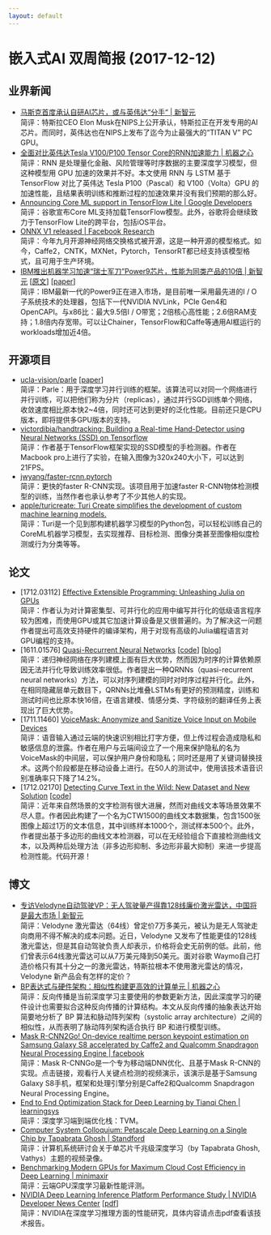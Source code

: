 ```yaml
---
layout: default
---
```


# 嵌入式AI 双周简报 (2017-12-12)

## 业界新闻

- [马斯克首度承认自研AI芯片，或与英伟达“分手“ | 新智元](https://mp.weixin.qq.com/s?timestamp=1513062408&src=3&ver=1&signature=fTQ93DETY2RWqbThhgdlcBq1RqsL571fcPqXLNCeQ5RaGAnW4migmjYgbzZ0hKekbWTdE1idDJoFbARX5zUbSjC5dKYcQorRG6rvmpvr0tWawDwFudYkM*fi3DjMvl8sdbd7uEj2udk37OOZP3p0JGja29AypFVRTasFZ5F6ODk=) <br />
简评：特斯拉CEO Elon Musk在NIPS上公开承认，特斯拉正在开发专用的AI芯片。而同时，英伟达也在NIPS上发布了迄今为止最强大的“TITAN V” PC GPU。
- [全面对比英伟达Tesla V100/P100 Tensor Core的RNN加速能力 | 机器之心](https://mp.weixin.qq.com/s?timestamp=1513064452&src=3&ver=1&signature=fTQ93DETY2RWqbThhgdlcHCPhAS9hfeG3*KZPXWTck9Jbvjq*MoXpnIbzJ5b1w8x81SbAUlxwsFMnnf*RHj-o*sxTW9KUv508uyYMXZIUp2r6MCM3H3GZu-6tGUYDUljYOn2pPUrzWqRZJlN3-hWvqmEuRrkFXVh1VNLEwl83*o=) <br />
简评：RNN 是处理量化金融、风险管理等时序数据的主要深度学习模型，但这种模型用 GPU 加速的效果并不好。本文使用 RNN 与 LSTM 基于 TensorFlow 对比了英伟达 Tesla P100（Pascal）和 V100（Volta）GPU 的加速性能，且结果表明训练和推断过程的加速效果并没有我们预期的那么好。
- [Announcing Core ML support in TensorFlow Lite | Google Developers](https://developers.googleblog.com/2017/12/announcing-core-ml-support.html) <br />
简评：谷歌宣布Core ML支持加载TensorFlow模型。此外，谷歌将会继续致力于TensorFlow Lite的跨平台，包括iOS平台。
- [ONNX V1 released | Facebook Research](https://research.fb.com/onnx-v1-released/) <br />
简评：今年九月开源神经网络交换格式被开源，这是一种开源的模型格式。如今，Caffe2，CNTK，MXNet，Pytorch，TensorRT都已经支持该模型格式，且可用于生产环境。
- [IBM推出机器学习加速“瑞士军刀”Power9芯片，性能为同类产品的10倍 | 新智元](https://mp.weixin.qq.com/s?timestamp=1513062415&src=3&ver=1&signature=fTQ93DETY2RWqbThhgdlcBlBx4tfraHNaizVJ4n-G5h4vphOJrIfT*OtM6NhvEmL1oYVtn1LYgKMeIWKD9NX77SYNFLAofIAMOV-dPGWrDJ01xT3Hca7zaXnyEZbacX58hEB5UBkSYgyiVjBOvczEU1vPh8sY4CVUm2eQvPVskE=) [[原文](https://www.ibm.com/blogs/research/2017/12/10x-faster-using-gpu/)] [[paper](https://arxiv.org/abs/1708.05357)] <br />
简评：IBM最新一代的Power9正在进入市场，是目前唯一采用最先进的I / O子系统技术的处理器，包括下一代NVIDIA NVLink，PCIe Gen4和OpenCAPI。与x86比：最大9.5倍I / O带宽；2倍核心高性能；2.6倍RAM支持；1.8倍内存宽带。可以让Chainer，TensorFlow和Caffe等通用AI框运行的workloads增加近4倍。


## 开源项目

- [ucla-vision/parle](https://github.com//ucla-vision/parle) [[paper](https://arxiv.org/abs/1707.00424)] <br />
简评：Parle：用于深度学习并行训练的框架。该算法可以对同一个网络进行并行训练，可以把他们称为分片（replicas），通过并行SGD训练单个网络，收敛速度相比原本快2~4倍，同时还可达到更好的泛化性能。目前还只是CPU版本，即将提供多GPU版本的支持。
- [victordibia/handtracking: Building a Real-time Hand-Detector using Neural Networks (SSD) on Tensorflow](https://github.com//victordibia/handtracking) <br />
简评：作者基于TensorFlow框架实现的SSD模型的手检测器。作者在Macbook pro上进行了实验，在输入图像为320x240大小下，可以达到21FPS。
- [jwyang/faster-rcnn.pytorch](https://github.com//jwyang/faster-rcnn.pytorch) <br />
简评：更快的faster R-CNN实现。该项目用于加速faster R-CNN物体检测模型的训练，当然作者也承认参考了不少其他人的实现。
- [apple/turicreate: Turi Create simplifies the development of custom machine learning models.](https://github.com//apple/turicreate) <br />
简评：Turi是一个见到那构建机器学习模型的Python包，可以轻松训练自己的CoreML机器学习模型，去实现推荐、目标检测、图像分类甚至图像相似度检测或行为分类等等。


## 论文

- [1712.03112] [Effective Extensible Programming: Unleashing Julia on GPUs](https://arxiv.org/abs/1712.03112) <br />
简评：作者认为对计算密集型、可并行化的应用中编写并行化的低级语言程序较为困难，而使用GPU或其它加速计算设备是又很普遍的。为了解决这一问题作者提出可高效支持硬件的编译架构，用于对现有高级的Julia编程语言对GPU编程的支持。
- [1611.01576] [Quasi-Recurrent Neural Networks](https://arxiv.org/abs/1611.01576) [[code](https://github.com//JayParks/quasi-rnn)] [[blog](https://einstein.ai/research/new-neural-network-building-block-allows-faster-and-more-accurate-text-understanding)] <br />
简评：递归神经网络在序列建模上面有巨大优势，然而因为时序的计算依赖原因无法并行化导致训练效率很低。作者提出一种QRNNs（quasi-recurrent neural networks）方法，可以对序列建模的同时对时序过程并行化。此外，在相同隐藏层单元数目下，QRNNs比堆叠LSTMs有更好的预测精度，训练和测试时间也比原本快16倍，在语言建模、情感分类、字符级别的翻译任务上表现出了巨大优势。
- [1711.11460] [VoiceMask: Anonymize and Sanitize Voice Input on Mobile Devices](https://arxiv.org/abs/1711.11460) <br />
简评：语音输入通过云端的快速识别相比打字方便，但上传过程会造成隐私和敏感信息的泄露。作者在用户与云端间设立了一个用来保护隐私的名为VoiceMask的中间层，可以保护用户身份和隐私；同时还是用了关键词替换技术。这两个阶段都是在移动设备上进行。在50人的测试中，使用该技术语音识别准确率只下降了14.2%。
- [1712.02170] [Detecting Curve Text in the Wild: New Dataset and New Solution](https://arxiv.org/abs/1712.02170) [[code](https://github.com/Yuliang-Liu/Curve-Text-Detector)] <br />
简评：近年来自然场景的文字检测有很大进展，然而对曲线文本等场景效果不尽人意。作者因此构建了一个名为CTW1500的曲线文本数据集，包含1500张图像上超过1万的文本信息，其中训练样本1000个，测试样本500个。此外，作者提出基于多边形的曲线文本检测器，可以在无经验组合下直接检测曲线文本，以及两种后处理方法（非多边形抑制、多边形非最大抑制）来进一步提高检测性能。代码开源！


## 博文

- [专访Velodyne自动驾驶VP：无人驾驶量产得靠128线廉价激光雷达，中国将是最大市场 | 新智元](https://mp.weixin.qq.com/s?timestamp=1513062415&src=3&ver=1&signature=fTQ93DETY2RWqbThhgdlcBlBx4tfraHNaizVJ4n-G5h4vphOJrIfT*OtM6NhvEmL1oYVtn1LYgKMeIWKD9NX72BBait0OkwXLIUNLsq5Wx5JiXoMrkvOW1atct-sHpmprfsbOcbK1-f99z*AGa2KSIKSvAgCufC0u0ukOOjq3IU=) <br />
简评：Velodyne 激光雷达（64线）曾定价7万多美元，被认为是无人驾驶走向商用不得不解决的成本问题。近日，Velodyne 又发布了性能更佳的128线激光雷达，但是其自动驾驶负责人却表示，价格将会史无前例的低。此前，他们曾表示64线激光雷达可以从7万美元降到50美元。面对谷歌 Waymo自己打造价格只有其十分之一的激光雷达，特斯拉根本不使用激光雷达的情况，Velodyne 新产品会有怎样的定价？
- [BP表达式与硬件架构：相似性构建更高效的计算单元 | 机器之心](https://mp.weixin.qq.com/s?timestamp=1513064452&src=3&ver=1&signature=fTQ93DETY2RWqbThhgdlcHCPhAS9hfeG3*KZPXWTck9Jbvjq*MoXpnIbzJ5b1w8x81SbAUlxwsFMnnf*RHj-o0JQgtuHqHM5e0uwRhAARDuTRQ2*uQEkHAhEDc6J2-WRuPUoWK*EVrFnn8ZlIXl*Qwa-FMvr91vZvIdqaRvfiv8=) <br />
简评：反向传播是当前深度学习主要使用的参数更新方法，因此深度学习的硬件设计也需要拟合这种反向传播的计算结构。本文从反向传播的抽象表达开始简要地分析了 BP 算法和脉动阵列架构（systolic array architecture）之间的相似性，从而表明了脉动阵列架构适合执行 BP 和进行模型训练。
- [Mask R-CNN2Go! On-device realtime person keypoint estimation on Samsung Galaxy S8 accelerated by Caffe2 and Qualcomm Snapdragon Neural Processing Engine | facebook](https://weibo.com/tv/v/FyzglwpK0) <br />
简评：Mask R-CNNGo是一个专为移动端DNN优化、且基于Mask R-CNN的实现。点击链接，观看行人关键点检测的视频演示，该演示是基于Samsung Galaxy S8手机，框架和处理引擎分别是Caffe2和Qualcomm Snapdragon Neural Processing Engine。
- [End to End Optimization Stack for Deep Learning by Tianqi Chen | learningsys](http://learningsys.org/nips17/assets/slides/TVM-MLSys-NIPS17.pdf) <br />
简评：深度学习端到端优化栈：TVM。
- [Computer System Colloquium: Petascale Deep Learning on a Single Chip by Tapabrata Ghosh | Standford](https://www.bilibili.com/video/av17077920/) <br />
简评：计算机系统研讨会关于单芯片千兆级深度学习（by Tapabrata Ghosh, Vathys）主题的视频录像。
- [Benchmarking Modern GPUs for Maximum Cloud Cost Efficiency in Deep Learning | minimaxir](http://minimaxir.com/2017/11/benchmark-gpus/) <br />
简评：云端GPU深度学习最新性能评测。
- [NVIDIA Deep Learning Inference Platform Performance Study | NVIDIA Developer News Center](https://news.developer.nvidia.com/nvidia-deep-learning-inference-platform-performance-study/) [[pdf](https://images.nvidia.com/content/pdf/inference-technical-overview.pdf)] <br />
简评：NVIDIA在深度学习推理方面的性能研究，具体内容请点击pdf查看该技术报告。

